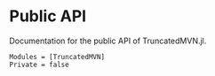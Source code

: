 # Public API

Documentation for the public API of TruncatedMVN.jl.

```@autodocs
Modules = [TruncatedMVN]
Private = false
```
